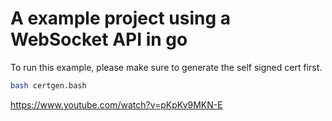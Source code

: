 # A example project using a WebSocket API in go

To run this example, please make sure to generate the self signed cert first.

```bash
bash certgen.bash
``` 
https://www.youtube.com/watch?v=pKpKv9MKN-E
